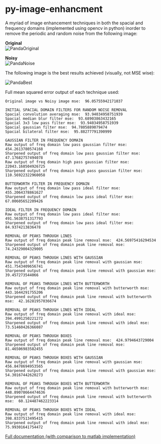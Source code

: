 # py-image-enhancment
A myriad of image enhancement techniques in both the spacial and frequency domains (implemented using opencv in python) inorder to remove
the periodic and random noise from the following image:

**Original** \
![PandaOriginal](https://raw.githubusercontent.com/jounaidr/py-image-enhancment/main/PandaOriginal.bmp)

**Noisy** \
![PandaNoise](https://raw.githubusercontent.com/jounaidr/py-image-enhancment/main/PandaNoise.bmp)

The following image is the best results achieved (visually, not MSE wise):

![PandaBest](https://raw.githubusercontent.com/jounaidr/py-image-enhancment/main/docs/resources/PandaBest.bmp)

Full mean squared error output of each technique used:

```shell script
Original image vs Noisy image mse:  96.05755942171037

INITIAL SPACIAL DOMAIN FILTERS FOR RANDOM NOISE REMOVAL
Spacial convolution averaging mse:  93.94034958751939
Spacial median blur filter mse:  93.68903863432165
Spacial 3x3 low pass filter mse:  93.94034958751939
Spacial gaussian filter mse:  94.7805889079474
Spacial bilateral filter mse:  95.88277791390999

GAUSSIAN FILTER IN FREQUENCY DOMAIN
Raw output of freq domain low pass gaussian filter mse:  454.2613780574168
Sharpened output of freq domain low pass gaussian filter mse:  47.17682757494078
Raw output of freq domain high pass gaussian filter mse:  22043.168504926725
Sharpened output of freq domain high pass gaussian filter mse:  110.56922322960058

BUTTERWORTH FILTER IN FREQUENCY DOMAIN
Raw output of freq domain low pass ideal filter mse:  455.2064378861627
Sharpened output of freq domain low pass ideal filter mse:  67.00605652209426

IDEAL FILTER IN FREQUENCY DOMAIN
Raw output of freq domain low pass ideal filter mse:  491.5638751317793
Sharpened output of freq domain low pass ideal filter mse:  84.9374213836478

REMOVAL OF PEAKS THROUGH LINES
Raw output of freq domain peak line removal mse:  424.56975416294534
Sharpened output of freq domain peak line removal mse:  74.24329004329005

REMOVAL OF PEAKS THROUGH LINES WITH GAUSSIAN
Raw output of freq domain peak line removal with gaussian mse:  451.7543409656741
Sharpened output of freq domain peak line removal with gaussian mse:  39.457273544066

REMOVAL OF PEAKS THROUGH LINES WITH BUTTERWORTH
Raw output of freq domain peak line removal with butterworth mse:  443.1644291755206
Sharpened output of freq domain peak line removal with butterworth mse:  42.16281957036674

REMOVAL OF PEAKS THROUGH LINES WITH IDEAL
Raw output of freq domain peak line removal with ideal mse:  394.4991250221272
Sharpened output of freq domain peak line removal with ideal mse:  73.51460426366087

REMOVAL OF PEAKS THROUGH BOXES
Raw output of freq domain peak line removal mse:  424.9794643729004
Sharpened output of freq domain peak line removal mse:  81.46506983582455

REMOVAL OF PEAKS THROUGH BOXES WITH GAUSSIAN
Raw output of freq domain peak line removal with gaussian mse:  456.8478694953565
Sharpened output of freq domain peak line removal with gaussian mse:  54.30167442620273

REMOVAL OF PEAKS THROUGH BOXES WITH BUTTERWORTH
Raw output of freq domain peak line removal with butterworth mse:  448.89078664474636
Sharpened output of freq domain peak line removal with butterworth mse:  60.124487462223314

REMOVAL OF PEAKS THROUGH BOXES WITH IDEAL
Raw output of freq domain peak line removal with ideal mse:  398.8337513495415
Sharpened output of freq domain peak line removal with ideal mse:  75.99301641754472
```

[Full documentation (with comparison to matlab implementation)](https://github.com/jounaidr/py-image-enhancment/blob/main/docs/docs_with_matlab.pdf)